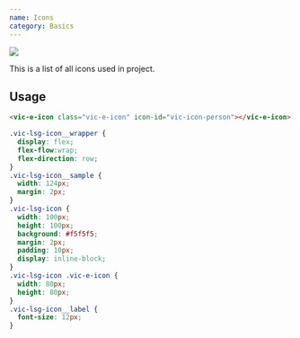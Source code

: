 ```yaml
---
name: Icons
category: Basics
---
```


<a href="https://www.figma.com/file/ITkQkGVUdGs3AwbUUdVtb4/General?node-id=135%3A28" target="_blank" class="vic-lsg-figma-link" title="Show on Figma">
  <img src="../resources/lsg/figma-logo.svg" class="vic-lsg-figma-link__icon" />
</a>

This is a list of all icons used in project.

## Usage

```html
<vic-e-icon class="vic-e-icon" icon-id="vic-icon-person"></vic-e-icon>
```


```vic-e-icon.css hidden
.vic-lsg-icon__wrapper {
  display: flex;
  flex-flow:wrap;
  flex-direction: row;
}
.vic-lsg-icon__sample {
  width: 124px;
  margin: 2px;
}
.vic-lsg-icon {
  width: 100px;
  height: 100px;
  background: #f5f5f5;
  margin: 2px;
  padding: 10px;
  display: inline-block;
}
.vic-lsg-icon .vic-e-icon {
  width: 80px;
  height: 80px;
}
.vic-lsg-icon__label {
  font-size: 12px;
}
```

```vic-e-icon:demo/vic-e-icons--demo.html

```
